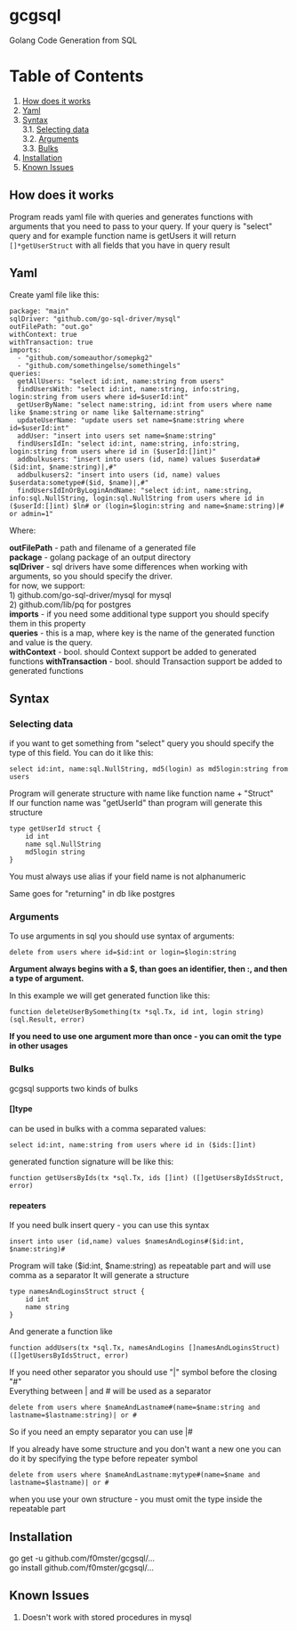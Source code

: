 # gcgsql

Golang Code Generation from SQL

# Table of Contents
1. [How does it works](#how-does-it-works)
2. [Yaml](#yaml)
3. [Syntax](#syntax)  
3.1. [Selecting data](#selecting-data)  
3.2. [Arguments](#arguments)  
3.3. [Bulks](#bulks)  
4. [Installation](#installation)
5. [Known Issues](#known-issues)

## How does it works

Program reads yaml file with queries and generates functions with arguments that you need to pass to your query. 
If your query is "select" query and for example function name is getUsers it will return ```[]*getUserStruct``` 
with all fields that you have in query result

## Yaml

Create yaml file like this:

```
package: "main"
sqlDriver: "github.com/go-sql-driver/mysql"
outFilePath: "out.go"
withContext: true
withTransaction: true
imports:
  - "github.com/someauthor/somepkg2"
  - "github.com/somethingelse/somethingels"
queries:
  getAllUsers: "select id:int, name:string from users"
  findUsersWith: "select id:int, name:string, info:string, login:string from users where id=$userId:int"
  getUserByName: "select name:string, id:int from users where name like $name:string or name like $altername:string"
  updateUserName: "update users set name=$name:string where id=$userId:int"
  addUser: "insert into users set name=$name:string"
  findUsersIdIn: "select id:int, name:string, info:string, login:string from users where id in ($userId:[]int)"
  addbulkusers: "insert into users (id, name) values $userdata#($id:int, $name:string)|,#"
  addbulkusers2: "insert into users (id, name) values $userdata:sometype#($id, $name)|,#"
  findUsersIdInOrByLoginAndName: "select id:int, name:string, info:sql.NullString, login:sql.NullString from users where id in ($userId:[]int) $ln# or (login=$login:string and name=$name:string)|#  or admin=1"
```

Where:

**outFilePath** - path and filename of a generated file  
**package** - golang package of an output directory  
**sqlDriver** - sql drivers have some differences when working with arguments, so you should specify the driver.  
	for now, we support:  
		1) github.com/go-sql-driver/mysql for mysql  
		2) github.com/lib/pq for postgres  
**imports** - if you need some additional type support you should specify them in this property  
**queries** - this is a map, where key is the name of the generated function and value is the query.  
**withContext** - bool. should Context support be added to generated functions
**withTransaction** - bool. should Transaction support be added to generated functions

## Syntax
### Selecting data

if you want to get something from "select" query you should specify the type of this field.
You can do it like this:
```
select id:int, name:sql.NullString, md5(login) as md5login:string from users
```

Program will generate structure with name like function name + "Struct"  
If our function name was "getUserId" than program will generate this structure
```
type getUserId struct {
	id int
	name sql.NullString
	md5login string
}
```

You must always use alias if your field name is not alphanumeric

Same goes for "returning" in db like postgres

### Arguments
To use arguments in sql you should use syntax of arguments:
```
delete from users where id=$id:int or login=$login:string
```

**Argument always begins with a $, than goes an identifier, then :, and then a type of argument.**

In this example we will get generated function like this:

```
function deleteUserBySomething(tx *sql.Tx, id int, login string) (sql.Result, error)
```

**If you need to use one argument more than once - you can omit the type in other usages**

### Bulks
gcgsql supports two kinds of bulks

#### []type
can be used in bulks with a comma separated values:
```
select id:int, name:string from users where id in ($ids:[]int)
```
generated function signature will be like this:
```
function getUsersByIds(tx *sql.Tx, ids []int) ([]getUsersByIdsStruct, error)
```

#### repeaters
If you need bulk insert query - you can use this syntax
```
insert into user (id,name) values $namesAndLogins#($id:int, $name:string)#
```
Program will take ($id:int, $name:string) as repeatable part and will use comma as a separator 
It will generate a structure
```
type namesAndLoginsStruct struct {
    id int
    name string
}
```
And generate a function like
```
function addUsers(tx *sql.Tx, namesAndLogins []namesAndLoginsStruct) ([]getUsersByIdsStruct, error)
```

If you need other separator you should use "|" symbol before the closing "\#"    
Everything between | and \# will be used as a separator
```
delete from users where $nameAndLastname#(name=$name:string and lastname=$lastname:string)| or # 
```

So if you need an empty separator you can use |\#

If you already have some structure and you don't want a new one you can do it by specifying the type before repeater symbol
```
delete from users where $nameAndLastname:mytype#(name=$name and lastname=$lastname)| or # 
```

when you use your own structure - you must omit the type inside the repeatable part  

## Installation

go get -u github.com/f0mster/gcgsql/...  
go install github.com/f0mster/gcgsql/...  

## Known Issues

1) Doesn't work with stored procedures in mysql
